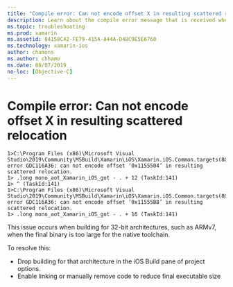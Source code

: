 ```yaml
---
title: "Compile error: Can not encode offset X in resulting scattered relocation"
description: Learn about the compile error message that is received when the final binary is too large for the native toolchain.
ms.topic: troubleshooting
ms.prod: xamarin
ms.assetid: 84158C42-FE79-415A-A44A-D48C9E5E6760
ms.technology: xamarin-ios
author: chamons
ms.author: chhamo
ms.date: 08/07/2019
no-loc: [Objective-C]
---
```


# Compile error: Can not encode offset X in resulting scattered relocation

```
1>C:\Program Files (x86)\Microsoft Visual Studio\2019\Community\MSBuild\Xamarin\iOS\Xamarin.iOS.Common.targets(804,3): error GDC116A36: can not encode offset ‘0x1155504’ in resulting scattered relocation.
1> .long mono_aot_Xamarin_iOS_got - . + 12 (TaskId:141)
1> ^ (TaskId:141)
1>C:\Program Files (x86)\Microsoft Visual Studio\2019\Community\MSBuild\Xamarin\iOS\Xamarin.iOS.Common.targets(804,3): error GDC116A36: can not encode offset ‘0x11555B8’ in resulting scattered relocation.
1> .long mono_aot_Xamarin_iOS_got - . + 16 (TaskId:141)
```

This issue occurs when building for 32-bit architectures, such as ARMv7, when the final binary is too large for the native toolchain.

To resolve this:

- Drop building for that architecture in the iOS Build pane of project options.
- Enable linking or manually remove code to reduce final executable size
